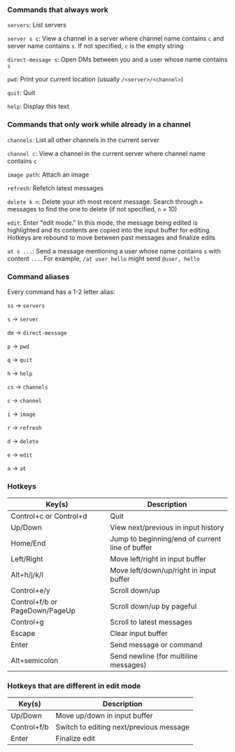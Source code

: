 ### Commands that always work

`servers`: List servers

`server s c`: View a channel in a server where channel name contains `c` and server name contains `s`. If not specified, `c` is the empty string

`direct-message s`: Open DMs between you and a user whose name contains `s`

`pwd`: Print your current location (usually `/<server>/<channel>`)

`quit`: Quit

`help`: Display this text

### Commands that only work while already in a channel

`channels`: List all other channels in the current server

`channel c`: View a channel in the current server where channel name contains `c`

`image path`: Attach an image

`refresh`: Refetch latest messages

`delete k n`: Delete your `k`th most recent message. Search through `n` messages to find the one to delete (if not specified, `n` = 10)

`edit`: Enter "edit mode." In this mode, the message being edited is highlighted and its contents are copied into the input buffer for editing. Hotkeys are rebound to move between past messages and finalize edits

`at s ...`: Send a message mentioning a user whose name contains `s` with content `...`. For example, `/at user hello` might send `@user, hello`

### Command aliases

Every command has a 1-2 letter alias:

`ss` → `servers`

`s` → `server`

`dm` → `direct-message`

`p` → `pwd`

`q` → `quit`

`h` → `help`

`cs` → `channels`

`c` → `channel`

`i` → `image`

`r` → `refresh`

`d` → `delete`

`e` → `edit`

`a` → `at`

### Hotkeys

| Key(s)                         | Description                                     |
| ------------------------------ | ----------------------------------------------- |
| Control+c or Control+d         | Quit                                            |
| Up/Down                        | View next/previous in input history             |
| Home/End                       | Jump to beginning/end of current line of buffer |
| Left/Right                     | Move left/right in input buffer                 |
| Alt+h/j/k/l                    | Move left/down/up/right in input buffer         |
| Control+e/y                    | Scroll down/up                                  |
| Control+f/b or PageDown/PageUp | Scroll down/up by pageful                       |
| Control+g                      | Scroll to latest messages                       |
| Escape                         | Clear input buffer                              |
| Enter                          | Send message or command                         |
| Alt+semicolon                  | Send newline (for multiline messages)           |

### Hotkeys that are different in edit mode

| Key(s)      | Description                             |
| ----------- | --------------------------------------- |
| Up/Down     | Move up/down in input buffer            |
| Control+f/b | Switch to editing next/previous message |
| Enter       | Finalize edit                           |
